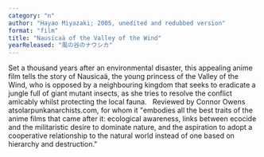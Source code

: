```yaml
---
category: "n"
author: "Hayao Miyazaki; 2005, unedited and redubbed version"
format: "film"
title: "Nausicaä of the Valley of the Wind"
yearReleased: "風の谷のナウシカ"
---
```

Set a thousand years after an environmental disaster, this appealing anime film tells the story of Nausicaä, the young princess of the Valley of the Wind, who is opposed by a neighbouring kingdom that seeks to eradicate a jungle full of giant mutant insects, as she tries to resolve the conflict amicably whilst protecting the local fauna.
 
Reviewed by Connor Owens atsolarpunkanarchists.com, for whom it "embodies all the best traits of the anime films that came after it: ecological awareness, links between ecocide and the militaristic desire to dominate nature, and the aspiration to adopt a cooperative relationship to the natural world instead of one based on hierarchy and destruction."
 